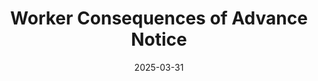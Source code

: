 ---
title: "Worker Consequences of Advance Notice"
collection: publications
permalink: /publications/advance_notice
excerpt: "Advance Notice (AN) is a prevalent institution in most countries today. Yet, little is known about its consequences. This paper uses a 1997 reform in Sweden, which changed the length of AN from being based on the age of the worker at notice, to the firm tenure of the worker at notice, to estimate causal effects on post-layoff outcomes of workers. Using a regression discontinuity design, I find that lower AN leads to lower earnings and wages at the subsequent job, as well as increasing the time to finding a new job and raising the risk of ending up in unemployment."
date: 2025-03-31
venue: 'Uppsala University'
paperurl: '/files/advance_notice.pdf'
citation: "Hällerfors, Henrik. (2024). Worker Consequences of Advance Notice."
---